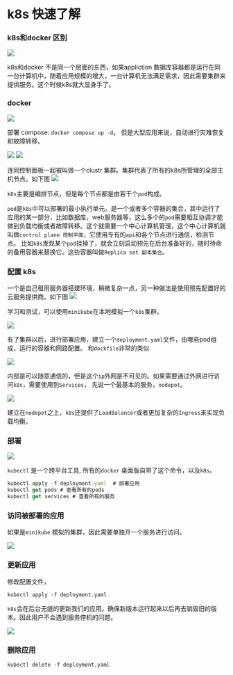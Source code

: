 # k8s 快速了解


### k8s和docker 区别

![](2022-09-23-15-59-26.png)

k8s和docker 不是同一个层面的东西，如果appliction 数据库容器都是运行在同一台计算机中，随着应用规模的增大，一台计算机无法满足需求，因此需要集群来提供服务。这个时候k8s就大显身手了。



### docker 
![](2022-09-23-16-00-06.png)

部署 compose:  `docker compose up -d`。 但是大型应用来说，自动进行灾难恢复和故障转移。

![](2022-09-23-16-01-05.png)
![](2022-09-23-16-02-10.png)

连同控制面板一起被叫做一个clustr 集群。集群代表了所有的k8s所管理的全部主机节点。如下图
![](2022-09-23-16-02-33.png)


`k8s`主要是编排节点，但是每个节点都是由若干个`pod`构成。

`pod`是`k8s`中可以部署的最小执行单元。是一个或者多个容器的集合，其中运行了应用的某一部分，比如数据库，web服务器等，这么多个的`pod`需要相互协调才能做到负载均衡或者故障转移。这个就需要一个中心计算机管理，这个中心计算机就叫做`control plane 控制平面`，它使用专有的`api`和各个节点进行通信，检测节点。 比如`k8s`发现某个`pod`挂掉了，就会立刻启动预先在后台准备好的，随时待命的备用容器来替换它。这些容器叫做`Replica set 副本集合`。



### 配置 k8s

一个是自己租用服务器搭建环境，稍微复杂一点，另一种做法是使用预先配置好的云服务提供商。如下图
![](2022-09-23-16-04-24.png)

学习和测试，可以使用`minikube`在本地模拟一个`k8s`集群。


![](2022-09-23-16-04-49.png)

有了集群以后，进行部署应用，建立一个`deployment.yaml`文件，由哪些pod组成，运行的容器和网路配置。 和`dockfile`非常的类似

![](2022-09-23-16-05-44.png)

内部是可以随意通信的，但是这个`ip`外网是不可见的。如果需要通过外网进行访问`k8s`，需要使用到`Services`， 先说一个最基本的服务，`nodepot`。


![](2022-09-23-16-06-33.png)


建立在`nodepot`之上，`k8s`还提供了`LoadBalancer`或者更加复杂的`Ingress`来实现负载均衡。


### 部署

![](2022-09-23-16-07-41.png)


`kubectl` 是一个跨平台工具, 所有的`docker` 桌面版自带了这个命令，以及`k8s`。

```js
kubectl apply -f deployment.yaml  # 部署应用
kubectl get pods # 查看所有的pods
kubectl get services # 查看所有的服务
```


### 访问被部署的应用

如果是`minikube` 模拟的集群，因此需要单独开一个服务进行访问。

![](2022-09-23-16-09-42.png)

### 更新应用

修改配置文件，

```shell
kubectl apply -f deployment.yaml
```

`k8s`会在后台无缝的更新我们的应用。确保新版本运行起来以后再去销毁旧的版本。因此用户不会遇到服务停机的问题。

![](2022-09-23-16-11-17.png)


### 删除应用

```shell
kubectl delete -f deployment.yaml
```